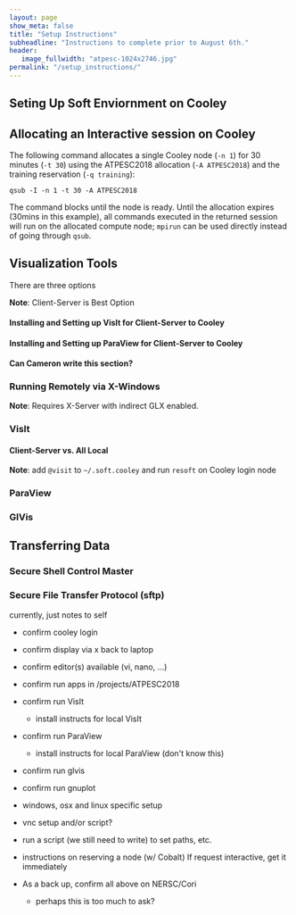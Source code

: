```yaml
---
layout: page
show_meta: false
title: "Setup Instructions"
subheadline: "Instructions to complete prior to August 6th."
header:
   image_fullwidth: "atpesc-1024x2746.jpg"
permalink: "/setup_instructions/"
---
```


## Seting Up Soft Enviornment on Cooley

## Allocating an Interactive session on Cooley

The following command allocates a single Cooley node (`-n 1`) for 30 minutes (`-t 30`) using the ATPESC2018 allocation (`-A ATPESC2018`) and the training reservation (`-q training`):

```
qsub -I -n 1 -t 30 -A ATPESC2018
```

The command blocks until the node is ready.  Until the allocation expires (30mins in this example), all commands executed in the returned session will run on the allocated compute node; `mpirun` can be used directly instead of going through `qsub`.

## Visualization Tools

There are three options



**Note**: Client-Server is Best Option

#### Installing and Setting up VisIt for Client-Server to Cooley

#### Installing and Setting up ParaView for Client-Server to Cooley

**Can Cameron write this section?**


### Running Remotely via X-Windows

**Note**: Requires X-Server with indirect GLX enabled.

### VisIt

#### Client-Server vs. All Local

**Note**: add `@visit` to `~/.soft.cooley` and run `resoft` on Cooley login node

### ParaView

### GlVis

## Transferring Data

### Secure Shell Control Master

### Secure File Transfer Protocol (sftp)




currently, just notes to self

* confirm cooley login
* confirm display via x back to laptop
* confirm editor(s) available (vi, nano, ...)
* confirm run apps in /projects/ATPESC2018
* confirm run VisIt
  * install instructs for local VisIt
* confirm run ParaView
  * install instructs for local ParaView (don't know this)
* confirm run glvis
* confirm run gnuplot
* windows, osx and linux specific setup
* vnc setup and/or script?
* run a script (we still need to write) to set paths, etc.
* instructions on reserving a node (w/ Cobalt) If request interactive, get it immediately

* As a back up, confirm all above on NERSC/Cori
  * perhaps this is too much to ask?
